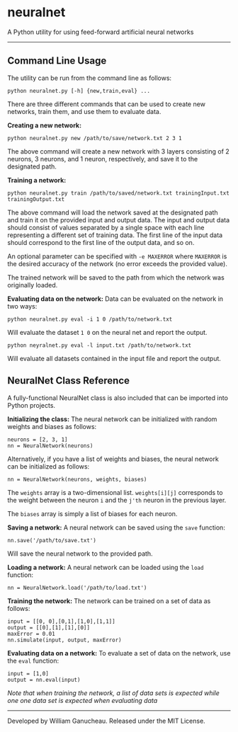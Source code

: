 neuralnet
===
A Python utility for using feed-forward artificial neural networks

---

Command Line Usage
---

The utility can be run from the command line as follows:

    python neuralnet.py [-h] {new,train,eval} ...
    
There are three different commands that can be used to create new networks, train them, and use them to evaluate data.

**Creating a new network:**

    python neuralnet.py new /path/to/save/network.txt 2 3 1
    
The above command will create a new network with 3 layers consisting of 2 neurons, 3 neurons, and 1 neuron, respectively, and save it to the designated path.

**Training a network:**

    python neuralnet.py train /path/to/saved/network.txt trainingInput.txt trainingOutput.txt
    
The above command will load the network saved at the designated path and train it on the provided input and output data. The input and output data should consist of values separated by a single space with each line representing a different set of training data. The first line of the input data should correspond to the first line of the output data, and so on.

An optional parameter can be specified with `-e MAXERROR` where `MAXERROR` is the desired accuracy of the network (no error exceeds the provided value).

The trained network will be saved to the path from which the network was originally loaded.

**Evaluating data on the network:**
Data can be evaluated on the network in two ways:

    python neuralnet.py eval -i 1 0 /path/to/network.txt
    
Will evaluate the dataset `1 0` on the neural net and report the output.

    python neyralnet.py eval -l input.txt /path/to/network.txt
    
Will evaluate all datasets contained in the input file and report the output.

NeuralNet Class Reference
---
A fully-functional NeuralNet class is also included that can be imported into Python projects.

**Initializing the class:**
The neural network can be initialized with random weights and biases as follows:

    neurons = [2, 3, 1]
    nn = NeuralNetwork(neurons)
    
Alternatively, if you have a list of weights and biases, the neural network can be initialized as follows:

    nn = NeuralNetwork(neurons, weights, biases)
    
The `weights` array is a two-dimensional list. `weights[i][j]` corresponds to the weight between the neuron `i` and the `j'th` neuron in the previous layer.

The `biases` array is simply a list of biases for each neuron.

**Saving a network:**
A neural network can be saved using the `save` function:

    nn.save('/path/to/save.txt')
    
Will save the neural network to the provided path.

**Loading a network:**
A neural network can be loaded using the `load` function:

    nn = NeuralNetwork.load('/path/to/load.txt')

**Training the network:**
The network can be trained on a set of data as follows:

    input = [[0, 0],[0,1],[1,0],[1,1]]
    output = [[0],[1],[1],[0]]
    maxError = 0.01
    nn.simulate(input, output, maxError)

**Evaluating data on a network:**
To evaluate a set of data on the network, use the `eval` function:

    input = [1,0]
    output = nn.eval(input)
    
*Note that when training the network, a list of data sets is expected while one one data set is expected when evaluating data*

---
Developed by William Ganucheau. Released under the MIT License.